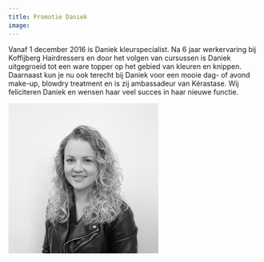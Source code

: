 ```yaml
---
title: Promotie Daniek
image: 
---
```



Vanaf 1 december 2016 is Daniek kleurspecialist. Na 6 jaar werkervaring bij Koffijberg Hairdressers en door het volgen van cursussen is Daniek uitgegroeid tot een ware topper op het gebied van kleuren en knippen.&nbsp; Daarnaast kun je nu ook terecht bij Daniek voor een mooie dag- of avond make-up, blowdry treatment en is zij ambassadeur van K&eacute;rastase. Wij feliciteren Daniek en wensen haar veel succes in haar nieuwe functie.

![](/uploads/versions/5.-daniek-top-stylist---x----300-300x---.jpg)